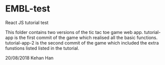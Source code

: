 # EMBL-test
React JS tutorial test 

This folder contains two versions of the tic tac toe game web app.
tutorial-app is the first commit of the game which realised all the basic functions.
tutorial-app-2 is the second commit of the game which included the extra funstions listed listed in the tutorial.

20/08/2018
Kehan Han 
